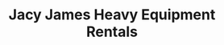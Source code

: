 ---
title: "Jacy James Heavy Equipment Rentals"
url: /vigan/jacy-james-heavy-equipment-rentals/
shop: Eisenwaren
---